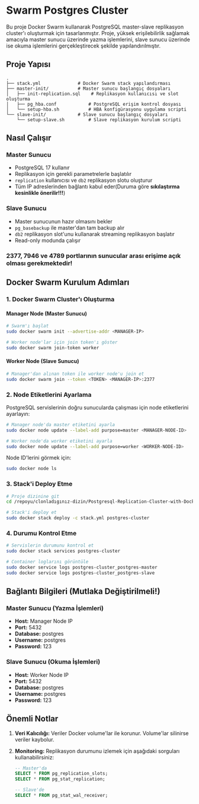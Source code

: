 # Swarm Postgres Cluster

Bu proje Docker Swarm kullanarak PostgreSQL master-slave replikasyon cluster'ı oluşturmak için tasarlanmıştır. Proje, yüksek erişilebilirlik sağlamak amacıyla master sunucu üzerinde yazma işlemlerini, slave sunucu üzerinde ise okuma işlemlerini gerçekleştirecek şekilde yapılandırılmıştır.

## Proje Yapısı

```
.
├── stack.yml              # Docker Swarm stack yapılandırması
├── master-init/           # Master sunucu başlangıç dosyaları
│   ├── init-replication.sql    # Replikasyon kullanıcısı ve slot oluşturma
│   ├── pg_hba.conf            # PostgreSQL erişim kontrol dosyası
│   └── setup-hba.sh           # HBA konfigürasyonu uygulama scripti
└── slave-init/            # Slave sunucu başlangıç dosyaları
    └── setup-slave.sh         # Slave replikasyon kurulum scripti
```

## Nasıl Çalışır

### Master Sunucu
- PostgreSQL 17 kullanır
- Replikasyon için gerekli parametrelerle başlatılır
- `replication` kullanıcısı ve `db2` replikasyon slotu oluşturur
- Tüm IP adreslerinden bağlantı kabul eder(Duruma göre **sıkılaştırma kesinlikle önerilir!!!**)

### Slave Sunucu
- Master sunucunun hazır olmasını bekler
- `pg_basebackup` ile master'dan tam backup alır
- `db2` replikasyon slot'unu kullanarak streaming replikasyon başlatır
- Read-only modunda çalışır

### 2377, 7946 ve 4789 portlarının sunucular arası erişime açık olması gerekmektedir!

## Docker Swarm Kurulum Adımları

### 1. Docker Swarm Cluster'ı Oluşturma

#### Manager Node (Master Sunucu)
```bash
# Swarm'ı başlat
sudo docker swarm init --advertise-addr <MANAGER-IP>

# Worker node'lar için join token'ı göster
sudo docker swarm join-token worker
```

#### Worker Node (Slave Sunucu)
```bash
# Manager'dan alınan token ile worker node'u join et
sudo docker swarm join --token <TOKEN> <MANAGER-IP>:2377
```

### 2. Node Etiketlerini Ayarlama

PostgreSQL servislerinin doğru sunucularda çalışması için node etiketlerini ayarlayın:

```bash
# Manager node'da master etiketini ayarla
sudo docker node update --label-add purpose=master <MANAGER-NODE-ID>

# Worker node'da worker etiketini ayarla
sudo docker node update --label-add purpose=worker <WORKER-NODE-ID>
```

Node ID'lerini görmek için:
```bash
sudo docker node ls
```

### 3. Stack'i Deploy Etme

```bash
# Proje dizinine git
cd /repoyu/clonladıgınız-dizin/Postgresql-Replication-Cluster-with-Docker-Swarm

# Stack'i deploy et
sudo docker stack deploy -c stack.yml postgres-cluster
```

### 4. Durumu Kontrol Etme

```bash
# Servislerin durumunu kontrol et
sudo docker stack services postgres-cluster

# Container loglarını görüntüle
sudo docker service logs postgres-cluster_postgres-master
sudo docker service logs postgres-cluster_postgres-slave
```

## Bağlantı Bilgileri (Mutlaka Değiştirilmeli!)

### Master Sunucu (Yazma İşlemleri)
- **Host:** Manager Node IP
- **Port:** 5432
- **Database:** postgres
- **Username:** postgres
- **Password:** 123

### Slave Sunucu (Okuma İşlemleri)
- **Host:** Worker Node IP
- **Port:** 5432
- **Database:** postgres
- **Username:** postgres
- **Password:** 123
  

## Önemli Notlar

1. **Veri Kalıcılığı:** Veriler Docker volume'lar ile korunur. Volume'lar silinirse veriler kaybolur.
   
2. **Monitoring:** Replikasyon durumunu izlemek için aşağıdaki sorguları kullanabilirsiniz:
   ```sql
   -- Master'da
   SELECT * FROM pg_replication_slots;
   SELECT * FROM pg_stat_replication;
   
   -- Slave'de
   SELECT * FROM pg_stat_wal_receiver;
   ```
